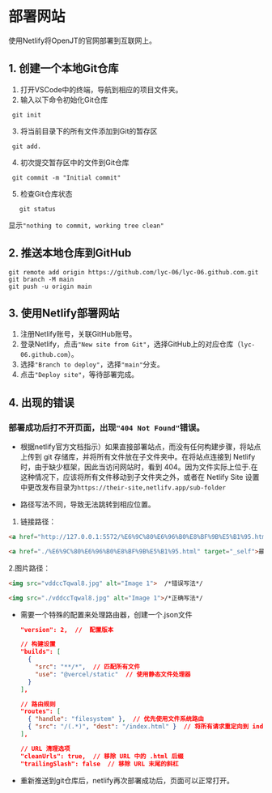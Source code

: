 # 部署网站 
使用Netlify将OpenJT的官网部署到互联网上。
## 1. 创建一个本地Git仓库
 1. 打开VSCode中的终端，导航到相应的项目文件夹。
2.  输入以下命令初始化Git仓库
   ```
    git init
 ```
3.  将当前目录下的所有文件添加到Git的暂存区
   ```
    git add.
   ```
4.  初次提交暂存区中的文件到Git仓库
   ```
    git commit -m "Initial commit"
   ```
5. 检查Git仓库状态
 ```
    git status
   ```
 显示```"nothing to commit, working tree clean"```
 ## 2. 推送本地仓库到GitHub
   ```
   git remote add origin https://github.com/lyc-06/lyc-06.github.com.git
git branch -M main
git push -u origin main
   ```
## 3. 使用Netlify部署网站
1. 注册Netlify账号，关联GitHub账号。
2. 登录Netlify，点击```"New site from Git"```，选择GitHub上的对应仓库（```lyc-06.github.com```）。
3. 选择```"Branch to deploy"```，选择```"main"```分支。
4. 点击```"Deploy site"```，等待部署完成。
   
## 4. 出现的错误
### 部署成功后打不开页面，出现```"404 Not Found"```错误。

 - 根据netlify官方文档指示）如果直接部署站点，而没有任何构建步骤，将站点上传到 git 存储库，并将所有文件放在子文件夹中。在将站点连接到 Netlify时，由于缺少框架，因此当访问网站时，看到 404。因为文件实际上位于.在这种情况下，应该将所有文件移动到子文件夹之外，或者在 Netlify Site 设置中更改发布目录为```https://their-site,netlifv.app/sub-folder```


- 路径写法不同，导致无法跳转到相应位置。
1. 链接路径：
   
```html
<a href="http://127.0.0.1:5572/%E6%9C%80%E6%96%B0%E8%BF%9B%E5%B1%95.html" target="_self">最新进展</a>  /*错误写法*/
```
```html
<a href="./%E6%9C%80%E6%96%B0%E8%BF%9B%E5%B1%95.html" target="_self">最新进展</a>  /*正确写法*/
  ```

  2.图片路径：
```html
<img src="vddccTqwal8.jpg" alt="Image 1">  /*错误写法*/
```
```html
<img src="./vddccTqwal8.jpg" alt="Image 1">/*正确写法*/
```
- 需要一个特殊的配置来处理路由器，创建一个.json文件
  ```json
  "version": 2,  //  配置版本
  
  // 构建设置
  "builds": [
    { 
      "src": "**/*",  // 匹配所有文件
      "use": "@vercel/static"  // 使用静态文件处理器
    }
  ],

  // 路由规则
  "routes": [
    { "handle": "filesystem" },  // 优先使用文件系统路由
    { "src": "/(.*)", "dest": "/index.html" }  // 将所有请求重定向到 index.html
  ],

  // URL 清理选项
  "cleanUrls": true,  // 移除 URL 中的 .html 后缀
  "trailingSlash": false  // 移除 URL 末尾的斜杠
     ```
- 重新推送到git仓库后，netlify再次部署成功后，页面可以正常打开。



